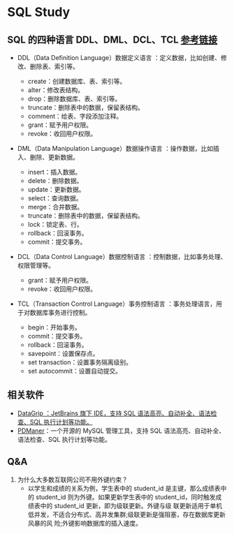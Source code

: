 # SQL Study

## SQL 的四种语言 DDL、DML、DCL、TCL [参考链接](https://www.cnblogs.com/henryhappier/archive/2010/07/05/1771295.html)

- DDL（Data Definition Language）数据定义语言 ：定义数据，比如创建、修改、删除表、索引等。
  - create：创建数据库、表、索引等。
  - alter：修改表结构。
  - drop：删除数据库、表、索引等。
  - truncate：删除表中的数据，保留表结构。
  - comment：给表、字段添加注释。
  - grant：赋予用户权限。
  - revoke：收回用户权限。

- DML（Data Manipulation Language）数据操作语言 ：操作数据，比如插入、删除、更新数据。
  - insert：插入数据。
  - delete：删除数据。
  - update：更新数据。
  - select：查询数据。
  - merge：合并数据。
  - truncate：删除表中的数据，保留表结构。
  - lock：锁定表、行。
  - rollback：回滚事务。
  - commit：提交事务。

- DCL（Data Control Language）数据控制语言 ：控制数据，比如事务处理、权限管理等。
  - grant：赋予用户权限。
  - revoke：收回用户权限。

- TCL（Transaction Control Language）事务控制语言 ：事务处理语言，用于对数据库事务进行控制。
  - begin：开始事务。
  - commit：提交事务。
  - rollback：回滚事务。
  - savepoint：设置保存点。
  - set transaction：设置事务隔离级别。
  - set autocommit：设置自动提交。


## 相关软件

- [DataGrip ：JetBrains 旗下 IDE，支持 SQL 语法高亮、自动补全、语法检查、SQL 执行计划等功能。](https://www.jetbrains.com/datagrip/?var=light)
- [PDManer](http://www.pdmaner.com/download/latest)：一个开源的 MySQL 管理工具，支持 SQL 语法高亮、自动补全、语法检查、SQL 执行计划等功能。

## Q&A

 1. 为什么大多数互联网公司不用外键约束？
    - 以学生和成绩的关系为例，学生表中的 student_id 是主键，那么成绩表中的 student_id 则为外键。如果更新学生表中的 student_id，同时触发成绩表中的 student_id 更新，即为级联更新。外键与级 联更新适用于单机低并发，不适合分布式、高并发集群;级联更新是强阻塞，存在数据库更新风暴的风 险;外键影响数据库的插入速度。
